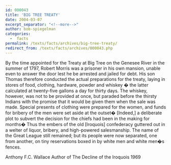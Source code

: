 ```yaml
---
id: 000043
title: 'BIG TREE TREATY'
date: 2004-03-07
excerpt_separator: "<!--more-->"
author: bob-spiegelman
categories:
  -  facts
permalink: /texts/facts/archives/big-tree-treaty/
redirect_from: /texts/facts/archives/000043.php
---
```

By the time appointed for the Treaty at Big Tree on the Genesee River in the summer of 1797, Robert Morris was a prisoner in his own mansion, unable even to answer the door lest he be arrested and jailed for debt. His son Thomas therefore conducted the actual preparations for the treaty, laying in stores of food, clothing, hardware, powder and whiskey � the latter calculated at twenty-five gallons a day for thirty days. The whiskey, however, was not to be provided at once, but paraded before the thirsty Indians with the promise that it would be given them when the sale was made. Special presents of clothing were prepared for the women, and funds for bribery of the men were set aside at the outset� [Indeed,] a deliberate plot to subvert the decision for the chiefs had been in the making for months� Thus the embers of the old [Iroquois] confederacy guttered out in a welter of liquor, bribery, and high-powered salesmanship. The name of the Great League still remained; but its people were now separated, one from another, on tiny reservations boxed in by white men and white men�s fences.

Anthony F.C. Wallace
Author of The Decline of the Iroquois
1969
